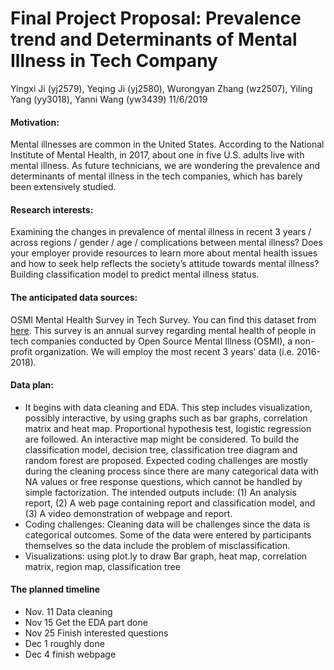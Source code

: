 Final Project Proposal: Prevalence trend and Determinants of Mental
Illness in Tech Company
================
Yingxi Ji (yj2579), Yeqing Ji (yj2580), Wurongyan Zhang (wz2507), Yiling
Yang (yy3018), Yanni Wang (yw3439)
11/6/2019

#### Motivation:

Mental illnesses are common in the United States. According to the
National Institute of Mental Health, in 2017, about one in five U.S.
adults live with mental illness. As future technicians, we are wondering
the prevalence and determinants of mental illness in the tech companies,
which has barely been extensively studied.

#### Research interests:

Examining the changes in prevalence of mental illness in recent 3 years
/ across regions / gender / age / complications between mental illness?
Does your employer provide resources to learn more about mental health
issues and how to seek help reflects the society’s attitude towards
mental illness? Building classification model to predict mental illness
status.

#### The anticipated data sources:

OSMI Mental Health Survey in Tech Survey. You can find this dataset from
[here](https://osmihelp.org/research). This survey is an annual survey
regarding mental health of people in tech companies conducted by Open
Source Mental Illness (OSMI), a non-profit organization. We will employ
the most recent 3 years’ data (i.e. 2016-2018).

#### Data plan:

  - It begins with data cleaning and EDA. This step includes
    visualization, possibly interactive, by using graphs such as bar
    graphs, correlation matrix and heat map. Proportional hypothesis
    test, logistic regression are followed. An interactive map might be
    considered. To build the classification model, decision tree,
    classification tree diagram and random forest are proposed. Expected
    coding challenges are mostly during the cleaning process since there
    are many categorical data with NA values or free response questions,
    which cannot be handled by simple factorization. The intended
    outputs include: (1) An analysis report, (2) A web page containing
    report and classification model, and (3) A video demonstration of
    webpage and report.
  - Coding challenges: Cleaning data will be challenges since the data
    is categorical outcomes. Some of the data were entered by
    participants themselves so the data include the problem of
    misclassification.
  - Visualizations: using plot.ly to draw Bar graph, heat map,
    correlation matrix, region map, classification tree

#### The planned timeline

  - Nov. 11 Data cleaning
  - Nov 15 Get the EDA part done
  - Nov 25 Finish interested questions
  - Dec 1 roughly done
  - Dec 4 finish webpage
